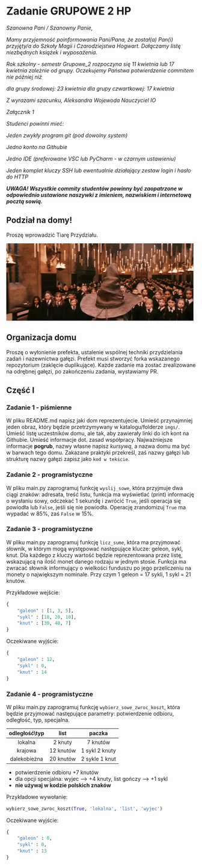 # Zadanie GRUPOWE 2 HP

<em>Szanowna Pani / Szanowny Panie,

Mamy przyjemność poinformowania Pani/Pana, że został(a) Pan(i) przyjęty/a do Szkoły Magii i Czarodziejstwa Hogwart. Dołączamy listę niezbędnych książek i wyposażenia.

Rok szkolny - semestr Grupowe_2 rozpoczyna się 11 kwietnia lub 17 kwietnia zależnie od grupy. Oczekujemy Państwa potwierdzenie commitem nie później niż 

dla grupy środowej: 23 kwietnia
dla grupy czwartkowej: 17 kwietnia

Z wyrazami szacunku,
Aleksandra Wojewoda
Nauczyciel IO


Załącznik 1

Studenci powinni mieć:

Jeden zwykły program git (pod dowolny system)

Jedno konto na Githubie

Jedno IDE (preferowane VSC lub PyCharm - w czarnym ustawieniu)

Jeden komplet kluczy SSH lub ewentualnie działający zestaw login i hasło do HTTP

**UWAGA! Wszystkie commity studentów powinny być zaopatrzone w odpowiednio ustawione naszywki z imieniem, 
nazwiskiem i internetową pocztą sowią.**
</em>

## Podział na domy! 

Proszę wprowadzić Tiarę Przydziału.

![img](/imgs/tiara.gif)

## Organizacja domu

Proszę o wyłonienie prefekta, ustalenie wspólnej techniki przydzielania zadań i nazewnictwa gałęzi.
Prefekt musi stworzyć forka wskazanego repozytorium (zaklęcie duplikujące).
Każde zadanie ma zostać zrealizowane na odrębnej gałęzi, po zakończeniu zadania, wystawiamy PR.

## Część I


### Zadanie 1 - piśmienne

W pliku README.md napisz jaki dom reprezentujecie. 
Umieść przynajmniej jeden obraz, który będzie przetrzymywany w katalogu/folderze `imgs/`.
Umieść listę uczestników domu, ale tak, aby zawierały linki do ich kont na Githubie.
Umieść informacje dot. zasad współpracy.
Najważniejsze informacje **pogrub**, nazwy własne napisz *kursywą*, 
a nazwa domu ma być w barwach tego domu.
Zakazane praktyki przekreśl, zaś nazwy gałęzi lub strukturę nazwy gałęzi zapisz jako `kod w tekście`.

### Zadanie 2 - programistyczne 

W pliku main.py zaprogramuj funkcję `wyslij_sowe`, 
która przyjmuje dwa ciągi znaków: 
adresata, treść listu, funkcja ma wyświetlać (print) informację o wysłaniu sowy,
odczekać 1 sekundę i zwrócić `True`,
jeśli operacja się powiodła lub `False`, jeśli się nie powiodła. 
Operację zrandomizuj `True` ma wypadać w 85%, zaś `False` w 15%. 

### Zadanie 3 - programistyczne 

W pliku main.py zaprogramuj funkcję `licz_sume`, 
która ma przyjmować słownik, w którym mogą występować następujące klucze: 
geleon, sykl, knut. 
Dla każdego z kluczy wartość będzie reprezentowana przez listę, 
wskazującą na ilość monet danego rodzaju w jednym stosie. 
Funkcja ma zwracać słownik informujący o wielkości funduszu po jego przeliczeniu 
na monety o największym nominale. 
Przy czym 1 geleon = 17 sykli, 1 sykl = 21 knutów.

Przykładowe wejście:
```python
{
    "galeon" : [1, 3, 5],
    "sykl" : [18, 20, 10],
    "knut" : [30, 40, 7]
}
```

Oczekiwane wyjście:
```python
{
    "galeon" : 12,
    "sykl" : 0,
    "knut" : 14
}
```

### Zadanie 4 - programistyczne

W pliku main.py zaprogramuj funkcję `wybierz_sowe_zwroc_koszt`, 
która będzie przyjmować następujące parametry: 
potwierdzenie odbioru, odległość, typ, specjalna.

| odległość\typ | list |     paczka      |
|:-------------:| :-----: |:---------------:|
|    lokalna    | 2 knuty |    7 knutów     |
|    krajowa    | 12 knutów| 1 sykl 2 knuty  |
| dalekobieżna  | 20 knutów | 2 sykle 1 knut |

* potwierdzenie odbioru +7 knutów
* dla opcji specjalna: wyjec --> +4 knuty, list gończy --> +1 sykl
* **nie używaj w kodzie polskich znaków**

Przykładowe wywołanie:
```python
wybierz_sowe_zwroc_koszt(True, 'lokalna', 'list', 'wyjec')
```

Oczekiwane wyjście:
```python
{
    "galeon" : 0,
    "sykl" : 0,
    "knut" : 13
}
```